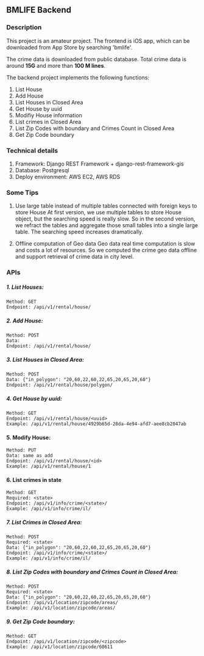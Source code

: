 ## BMLIFE Backend
### Description
This project is an amateur project. The frontend is iOS app, which can be downloaded from App Store by searching 'bmlife'.

The crime data is downloaded from public database. Total crime data is around <strong>15G</strong> and more than <strong>100 M lines</strong>.

The backend project implements the following functions:
1. List House
2. Add House
3. List Houses in Closed Area
4. Get House by uuid
5. Modifiy House information
6. List crimes in Closed Area
7. List Zip Codes with boundary and Crimes Count in Closed Area
8. Get Zip Code boundary

### Technical details
1. Framework: Django REST Framework + django-rest-framework-gis
2. Database: Postgresql
3. Deploy environment: AWS EC2, AWS RDS

### Some Tips
1. Use large table instead of multiple tables connected with foreign keys to store House
At first version, we use multiple tables to store House object, but the searching speed is really slow. So in the second version, we refract the tables and aggregate those small tables into a single large table.
The searching speed increases dramatically.
 
2. Offline computation of Geo data
Geo data real time computation is slow and costs a lot of resources. So we computed the crime geo data offline and support retrieval of crime data in city level.


### APIs

##### 1. List Houses:
```buildoutcfg
Method: GET
Endpoint: /api/v1/rental/house/
```

##### 2. Add House:
```buildoutcfg
Method: POST
Data: 
Endpoint: /api/v1/rental/house/
```

##### 3. List Houses in Closed Area:
```buildoutcfg
Method: POST
Data: {"in_polygon": "20,60,22,60,22,65,20,65,20,60"}
Endpoint: /api/v1/rental/house/polygon/
```

##### 4. Get House by uuid:
```buildoutcfg
Method: GET
Endpoint: /api/v1/rental/house/<uuid>
Example: /api/v1/rental/house/4929b65d-28da-4e94-afd7-aee8cb2047ab

```

#### 5. Modify House:
```buildoutcfg
Method: PUT
Data: same as add
Endpoint: /api/v1/rental/house/<id>
Example: /api/v1/rental/house/1
```

#### 6. List crimes in state
```buildoutcfg
Method: GET
Required: <state>
Endpoint: /api/v1/info/crime/<state>/
Example: /api/v1/info/crime/il/

```

##### 7. List Crimes in Closed Area:
```buildoutcfg
Method: POST
Required: <state>
Data: {"in_polygon": "20,60,22,60,22,65,20,65,20,60"}
Endpoint: /api/v1/info/crime/<state>/
Example: /api/v1/info/crime/il/

```

##### 8. List Zip Codes with boundary and Crimes Count in Closed Area:
```buildoutcfg
Method: POST
Required: <state>
Data: {"in_polygon": "20,60,22,60,22,65,20,65,20,60"}
Endpoint: /api/v1/location/zipcode/areas/
Example: /api/v1/location/zipcode/areas/

```

##### 9. Get Zip Code boundary:
```buildoutcfg
Method: GET
Endpoint: /api/v1/location/zipcode/<zipcode>
Example: /api/v1/location/zipcode/60611

```